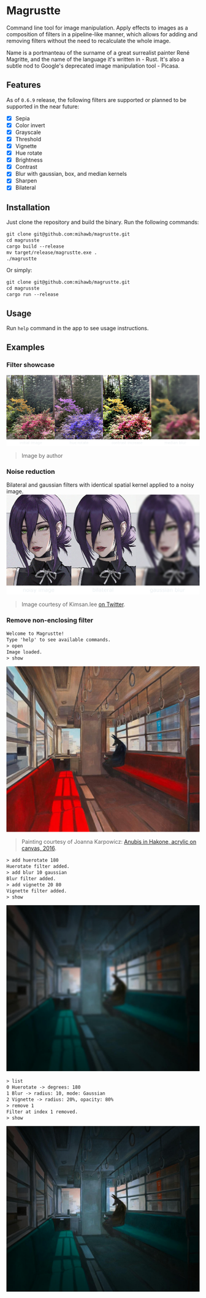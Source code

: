 # Magrustte
Command line tool for image manipulation. Apply effects to images as a composition of filters in a pipeline-like manner,
which allows for adding and removing filters without the need to recalculate the whole image.  

Name is a portmanteau of the surname of a great surrealist painter René Magritte, and the name of the language it's
written in - Rust. It's also a subtle nod to Google's deprecated image manipulation tool - Picasa.

## Features
As of `0.6.9` release, the following filters are supported or planned to be supported in the near future:
- [x] Sepia
- [x] Color invert
- [x] Grayscale
- [x] Threshold
- [x] Vignette
- [x] Hue rotate
- [x] Brightness
- [x] Contrast
- [x] Blur with gaussian, box, and median kernels
- [x] Sharpen
- [x] Bilateral

## Installation
Just clone the repository and build the binary. Run the following commands:
```
git clone git@github.com:mihawb/magrustte.git
cd magrusste
cargo build --release
mv target/release/magrustte.exe .
./magrustte
```
Or simply:
```
git clone git@github.com:mihawb/magrustte.git
cd magrusste
cargo run --release
```

## Usage
Run `help` command in the app to see usage instructions.

## Examples
### Filter showcase
![Filter showcase](./assets/filter-showcase.png)
> Image by author
### Noise reduction
Bilateral and gaussian filters with identical spatial kernel applied to a noisy image.
![Noise reduction](./assets/noise-reduction.png)
> Image courtesy of Kimsan.lee [on Twitter](https://twitter.com/Kimsanlee6/status/1735926920439803972).
### Remove non-enclosing filter
```
Welcome to Magrustte!
Type 'help' to see available commands.
> open
Image loaded.
> show
```
![Anubis](./assets/anubis.jpg)
> Painting courtesy of Joanna Karpowicz: [Anubis in Hakone, acrylic on canvas, 2016](https://joannakarpowicz.pl/2018/02/10/anubis-in-hakone/).
```
> add huerotate 180
Huerotate filter added.
> add blur 10 gaussian
Blur filter added.
> add vignette 20 80
Vignette filter added.
> show
```
![Anubis with all filters](./assets/anubis-3-applied.jpg)
```
> list
0 Huerotate -> degrees: 180
1 Blur -> radius: 10, mode: Gaussian
2 Vignette -> radius: 20%, opacity: 80%
> remove 1
Filter at index 1 removed.
> show
```
![Anubis with blur removed](./assets/anubis-blur-removed.jpg)
